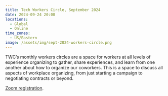 ```yaml
---
title: Tech Workers Circle, September 2024
date: 2024-09-24 20:00
locations:
  - Global
  - Online
time_zones:
  - US/Eastern
image: /assets/img/sept-2024-workers-circle.png
---
```

TWC’s monthly workers circles are a space for workers at all levels of experience organizing to gather, share experiences,  and learn from one another about how to organize our coworkers. This is a space to discuss all aspects of workplace organizing, from just starting a campaign to negotiating contracts or beyond.

[Zoom registration](<https://us02web.zoom.us/meeting/register/tZAtdemppj8iH9EigG_wSHkAMWIkgFKGjjoM >).
